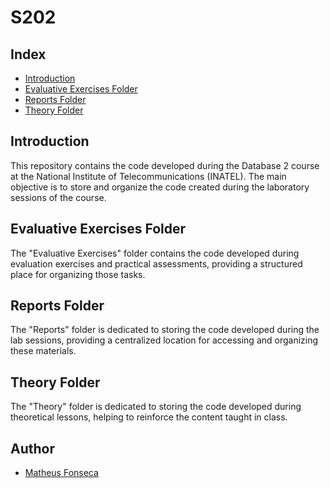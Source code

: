 # S202

## Index

- [Introduction](#introduction)
- [Evaluative Exercises Folder](#evaluative-exercises-folder)
- [Reports Folder](#reports-folder)
- [Theory Folder](#theory-folder)

## Introduction

This repository contains the code developed during the Database 2 course at the National Institute of Telecommunications (INATEL). The main objective is to store and organize the code created during the laboratory sessions of the course.

## Evaluative Exercises Folder

The "Evaluative Exercises" folder contains the code developed during evaluation exercises and practical assessments, providing a structured place for organizing those tasks.

## Reports Folder

The "Reports" folder is dedicated to storing the code developed during the lab sessions, providing a centralized location for accessing and organizing these materials.

## Theory Folder

The "Theory" folder is dedicated to storing the code developed during theoretical lessons, helping to reinforce the content taught in class.

## Author

- [Matheus Fonseca](https://github.com/matheusAFONSECA)